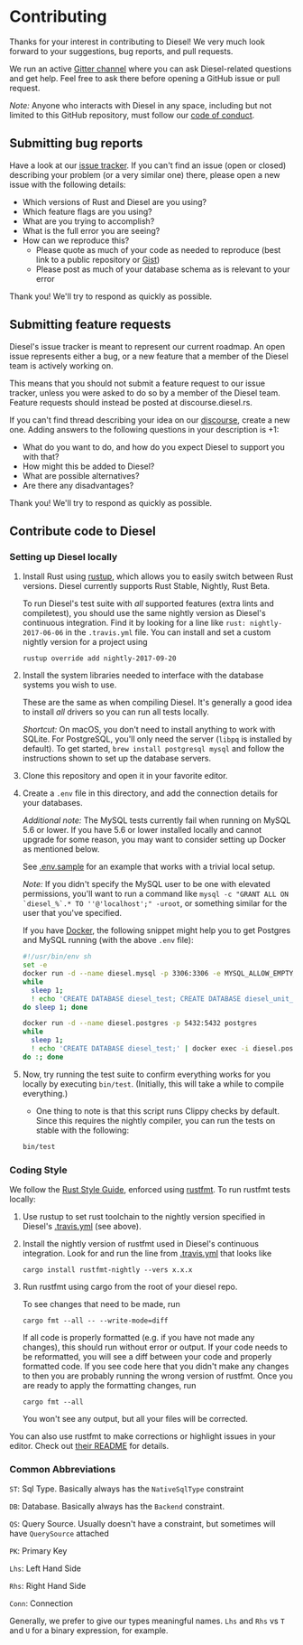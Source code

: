 # Contributing

Thanks for your interest in contributing to Diesel! We very much look forward to
your suggestions, bug reports, and pull requests.

We run an active [Gitter
channel](https://gitter.im/diesel-rs/diesel) where you can ask Diesel-related questions and
get help. Feel free to ask there before opening a GitHub issue or
pull request.

*Note:* Anyone who interacts with Diesel in any space, including but not
limited to this GitHub repository, must follow our [code of
conduct](https://github.com/diesel-rs/diesel/blob/master/code_of_conduct.md).


## Submitting bug reports

Have a look at our [issue tracker]. If you can't find an issue (open or closed)
describing your problem (or a very similar one) there, please open a new issue with
the following details:

- Which versions of Rust and Diesel are you using?
- Which feature flags are you using?
- What are you trying to accomplish?
- What is the full error you are seeing?
- How can we reproduce this?
  - Please quote as much of your code as needed to reproduce (best link to a
    public repository or [Gist])
  - Please post as much of your database schema as is relevant to your error

[issue tracker]: https://github.com/diesel-rs/diesel/issues
[Gist]: https://gist.github.com

Thank you! We'll try to respond as quickly as possible.


## Submitting feature requests

Diesel's issue tracker is meant to represent our current roadmap.
An open issue represents either a bug, or a new feature that a member of the
Diesel team is actively working on.

This means that you should not submit a feature request to our issue tracker,
unless you were asked to do so by a member of the Diesel team.
Feature requests should instead be posted at discourse.diesel.rs.

If you can't find thread describing your idea on our [discourse],
create a new one. Adding answers to the following
questions in your description is +1:

- What do you want to do, and how do you expect Diesel to support you with that?
- How might this be added to Diesel?
- What are possible alternatives?
- Are there any disadvantages?

Thank you! We'll try to respond as quickly as possible.

[discourse]: discourse.diesel.rs

## Contribute code to Diesel

### Setting up Diesel locally

1. Install Rust using [rustup], which allows you to easily switch between Rust
   versions. Diesel currently supports Rust Stable, Nightly, Rust Beta.

   To run Diesel's test suite with _all_ supported features (extra
   lints and compiletest), you should use the same nightly version as Diesel's
   continuous integration. Find it by looking for a line like
   `rust: nightly-2017-06-06` in the `.travis.yml` file. You can install and
   set a custom nightly version for a project using

   ```
   rustup override add nightly-2017-09-20
   ```

2. Install the system libraries needed to interface with the database systems
   you wish to use.

   These are the same as when compiling Diesel. It's generally a good idea
   to install _all_ drivers so you can run all tests locally.

   *Shortcut:* On macOS, you don't need to install anything to work with SQLite.
   For PostgreSQL, you'll only need the server (`libpq` is installed by
   default). To get started, `brew install postgresql mysql` and follow the
   instructions shown to set up the database servers.
3. Clone this repository and open it in your favorite editor.
4. Create a `.env` file in this directory, and add the connection details for
   your databases.

   *Additional note:* The MySQL tests currently fail when running on MySQL 5.6
   or lower. If you have 5.6 or lower installed locally and cannot upgrade for
   some reason, you may want to consider setting up Docker as mentioned below.

   See [.env.sample](.env.sample) for an example that works with a trivial
   local setup.

   *Note:* If you didn't specify the MySQL user to be one with elevated
   permissions, you'll want to run a command like ```mysql -c "GRANT ALL ON
   `diesel_%`.* TO ''@'localhost';" -uroot```, or something similar for the
   user that you've specified.

   If you have [Docker](https://docker.io), the following snippet might help you
   to get Postgres and MySQL running (with the above `.env` file):

   ```bash
   #!/usr/bin/env sh
   set -e
   docker run -d --name diesel.mysql -p 3306:3306 -e MYSQL_ALLOW_EMPTY_PASSWORD=true mysql
   while
     sleep 1;
     ! echo 'CREATE DATABASE diesel_test; CREATE DATABASE diesel_unit_test;' | docker exec -i diesel.mysql mysql
   do sleep 1; done

   docker run -d --name diesel.postgres -p 5432:5432 postgres
   while
     sleep 1;
     ! echo 'CREATE DATABASE diesel_test;' | docker exec -i diesel.postgres psql -U postgres
   do :; done
   ```
5. Now, try running the test suite to confirm everything works for you locally
   by executing `bin/test`. (Initially, this will take a while to compile
   everything.)

   - One thing to note is that this script runs Clippy checks by default.
   Since this requires the nightly compiler, you can run the tests on stable with
   the following:
   ```bash
   bin/test
   ```

[rustup]: https://www.rustup.rs

### Coding Style

We follow the [Rust Style Guide](https://github.com/rust-lang-nursery/fmt-rfcs/blob/master/guide/guide.md), enforced using [rustfmt](https://github.com/rust-lang-nursery/rustfmt).
To run rustfmt tests locally:

1. Use rustup to set rust toolchain
   to the nightly version specified in Diesel's [.travis.yml](./.travis.yml)
   (see above).

2. Install the nightly version of rustfmt used in
   Diesel's continuous integration.
   Look for and run the line from [.travis.yml](./.travis.yml) that looks like

   ```
   cargo install rustfmt-nightly --vers x.x.x
   ```

3. Run rustfmt using cargo from the root of your diesel repo.
   
   To see changes that need to be made, run

   ```
   cargo fmt --all -- --write-mode=diff
   ```

   If all code is properly formatted (e.g. if you have not made any changes),
   this should run without error or output.
   If your code needs to be reformatted,
   you will see a diff between your code and properly formatted code.
   If you see code here that you didn't make any changes to
   then you are probably running the wrong version of rustfmt.
   Once you are ready to apply the formatting changes, run 

   ```
   cargo fmt --all
   ```

   You won't see any output, but all your files will be corrected.

You can also use rustfmt to make corrections or highlight issues in your editor.
Check out [their README](https://github.com/rust-lang-nursery/rustfmt) for details.


### Common Abbreviations

`ST`: Sql Type. Basically always has the `NativeSqlType` constraint

`DB`: Database. Basically always has the `Backend` constraint.

`QS`: Query Source. Usually doesn't have a constraint, but sometimes will have `QuerySource` attached

`PK`: Primary Key

`Lhs`: Left Hand Side

`Rhs`: Right Hand Side

`Conn`: Connection

Generally, we prefer to give our types meaningful names. `Lhs` and `Rhs` vs `T` and `U` for a binary expression, for example.
